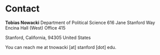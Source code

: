 # Contact

**Tobias Nowacki**
Department of Political Science
616 Jane Stanford Way
Encina Hall (West)
Office 415

Stanford, California, 94305
United States

You can reach me at tnowacki [at] stanford [dot] edu.
